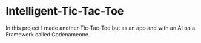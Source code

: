 # Intelligent-Tic-Tac-Toe

In this project I made another Tic-Tac-Toe but as an app and with an AI on a Framework called Codenameone.

